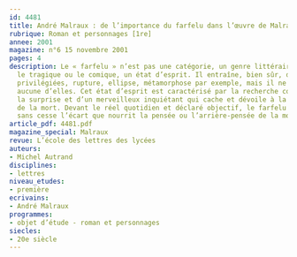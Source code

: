 ```yaml
---
id: 4481
title: André Malraux : de l’importance du farfelu dans l’œuvre de Malraux
rubrique: Roman et personnages [1re]
annee: 2001
magazine: n°6 15 novembre 2001
pages: 4
description: Le « farfelu » n’est pas une catégorie, un genre littéraire mais, comme
  le tragique ou le comique, un état d’esprit. Il entraîne, bien sûr, des figures
  privilégiées, rupture, ellipse, métamorphose par exemple, mais il ne se réduit à
  aucune d’elles. Cet état d’esprit est caractérisé par la recherche constante de
  la surprise et d’un merveilleux inquiétant qui cache et dévoile à la fois l’obsession
  de la mort. Devant le réel quotidien et déclaré objectif, le farfelu creuse et maintient
  sans cesse l’écart que nourrit la pensée ou l’arrière-pensée de la mort.
article_pdf: 4481.pdf
magazine_special: Malraux
revue: L’école des lettres des lycées
auteurs:
- Michel Autrand
disciplines:
- lettres
niveau_etudes:
- première
ecrivains:
- André Malraux
programmes:
- objet d’étude - roman et personnages
siecles:
- 20e siècle
---
```

